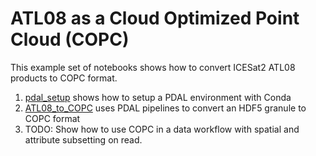 # ATL08 as a Cloud Optimized Point Cloud (COPC)

This example set of notebooks shows how to convert ICESat2 ATL08 products to COPC format.
1. [pdal_setup](pdal_setup.ipynb) shows how to setup a PDAL environment with Conda
2. [ATL08_to_COPC](ATL08_to_COPC.ipynb) uses PDAL pipelines to convert an HDF5 granule to COPC format
3. TODO: Show how to use COPC in a data workflow with spatial and attribute subsetting on read.